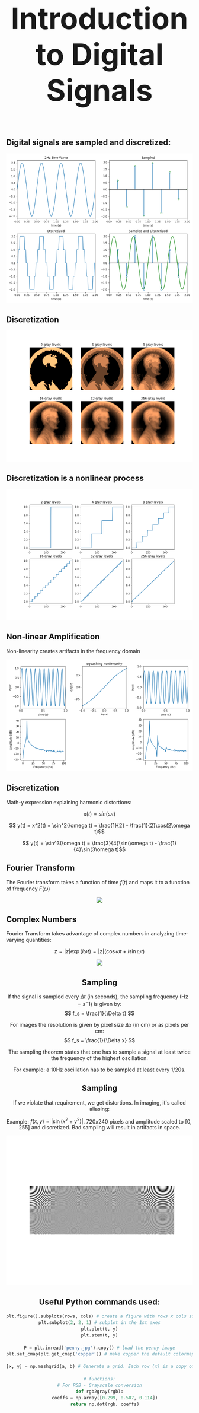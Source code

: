 <p style="text-align:center; font-size:80px">
    <b>
        Introduction to Digital Signals
    </b>
</p>

Digital signals are sampled and discretized:
---
<center>
<img src="imgs/signal.png" alt="digital_signal">
</center>

Discretization
---
<center>
<img src="imgs/penny.png" alt="penny">
</center>

Discretization is a nonlinear process
---
<center>
<img src="imgs/discretization.png" alt="discretize">
</center>

Non-linear Amplification
---
Non-linearity creates artifacts in the frequency domain

<center>
<img src="imgs/harmonics.png" alt="nonlinearity">
</center>

Discretization
---
Math-y expression explaining harmonic distortions:

$$ x(t) = sin(\omega t) $$

$$ y(t) = x^2(t) = \sin^2(\omega t) = \frac{1}{2} - \frac{1}{2}\cos(2\omega t)$$

$$ y(t) = \sin^3(\omega t) = \frac{3}{4}\sin(\omega t) - \frac{1}{4}\sin(3\omega t)$$

Fourier Transform
---
The Fourier transform takes a function of time $f(t)$ and maps it to a function of frequency $F(\omega)$

<center>
    <img src="https://upload.wikimedia.org/wikipedia/commons/7/72/Fourier_transform_time_and_frequency_domains_%28small%29.gif">
</center>

Complex Numbers
---
Fourier Transform takes advantage of complex numbers in analyzing time-varying quantities:

$$ z = |z|\exp(i\omega t) = |z|(\cos\omega t + i\sin\omega t)$$

<center>
    <img src="https://miro.medium.com/max/584/0*qSRvdhTu3L2-O0_u.gif"
</center>

Sampling
---

If the signal is sampled every $\Delta t$ (in seconds), the sampling frequency (Hz $= s^-1$) is given by:
$$ f_s = \frac{1}{\Delta t} $$

For images the resolution is given by pixel size $\Delta x$ (in cm) or as pixels per cm: 
$$ f_s = \frac{1}{\Delta x} $$

The sampling theorem states that one has to sample a signal at least twice the frequency of the highest oscillation.

For example: a 10Hz oscillation has to be sampled at least every 1/20s.

Sampling
---

If we violate that requirement, we get distortions. In imaging, it's called aliasing:

Example: $f(x,y)=|\sin(x^2 + y^2)|$. 720x240 pixels and amplitude scaled to $[0, 255]$ and discretized. Bad sampling will result in artifacts in space.

<center>
    <img src="imgs/aliasing.png" style="width:1200px">
</center>

Useful Python commands used:
---
```python
plt.figure().subplots(rows, cols) # create a figure with rows x cols subplots.
plt.subplot(2, 2, 1) # subplot in the 1st axes
plt.plot(t, y)
plt.stem(t, y)

P = plt.imread('penny.jpg').copy() # load the penny image
plt.set_cmap(plt.get_cmap('copper')) # make copper the default colormap for your penny figure

[x, y] = np.meshgrid(a, b) # Generate a grid. Each row (x) is a copy of a, and each column (Y) is a copy of b. 

# functions:
# For RGB - Grayscale conversion
def rgb2gray(rgb):
    coeffs = np.array([0.299, 0.587, 0.114])
    return np.dot(rgb, coeffs)
```


```python

```
